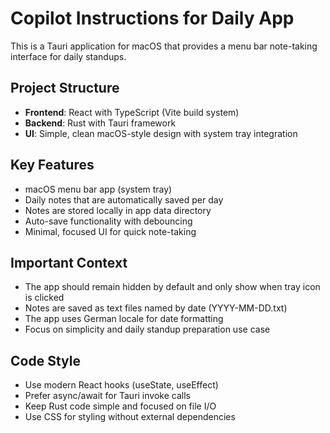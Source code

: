 # Copilot Instructions for Daily App

<!-- Use this file to provide workspace-specific custom instructions to Copilot. For more details, visit https://code.visualstudio.com/docs/copilot/copilot-customization#_use-a-githubcopilotinstructionsmd-file -->

This is a Tauri application for macOS that provides a menu bar note-taking interface for daily standups.

## Project Structure
- **Frontend**: React with TypeScript (Vite build system)
- **Backend**: Rust with Tauri framework
- **UI**: Simple, clean macOS-style design with system tray integration

## Key Features
- macOS menu bar app (system tray)
- Daily notes that are automatically saved per day
- Notes are stored locally in app data directory
- Auto-save functionality with debouncing
- Minimal, focused UI for quick note-taking

## Important Context
- The app should remain hidden by default and only show when tray icon is clicked
- Notes are saved as text files named by date (YYYY-MM-DD.txt)
- The app uses German locale for date formatting
- Focus on simplicity and daily standup preparation use case

## Code Style
- Use modern React hooks (useState, useEffect)
- Prefer async/await for Tauri invoke calls
- Keep Rust code simple and focused on file I/O
- Use CSS for styling without external dependencies
